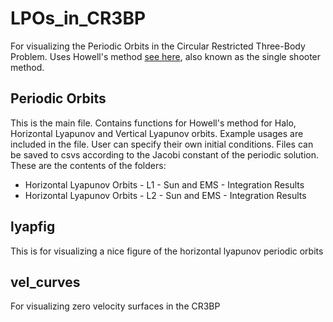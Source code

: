 # LPOs_in_CR3BP
For visualizing the Periodic Orbits in the Circular Restricted Three-Body Problem.
Uses Howell's method [see here](https://link.springer.com/article/10.1007/BF01358403), also known
as the single shooter method.

## Periodic Orbits

This is the main file. Contains functions for Howell's method
for Halo, Horizontal Lyapunov and Vertical Lyapunov orbits.
Example usages are included in the file. User can specify their own
initial conditions. Files can be saved to csvs according to the Jacobi 
constant of the periodic solution. These are the contents of the folders:

- Horizontal Lyapunov Orbits - L1 - Sun and EMS - Integration Results
- Horizontal Lyapunov Orbits - L2 - Sun and EMS - Integration Results

## lyapfig

This is for visualizing a nice figure of the horizontal lyapunov periodic orbits

## vel_curves

For visualizing zero velocity surfaces in the CR3BP
